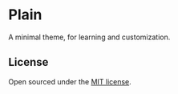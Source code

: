 # Plain

A minimal theme, for learning and customization.

## License

Open sourced under the [MIT license](LICENSE.md).

